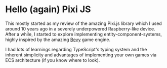 # Hello (again) Pixi JS

This mostly started as my review of the amazing Pixi.js library which I used
around 10 years ago in a severely underpowered Raspberry-like device. After a
while, I started to explore implementing entity-component-systems, highly
inspired by the amazing [Bevy](https://bevyengine.org/) game engine.

I had lots of learnings regarding TypeScript's typing system and the inherent
simplicity and advantages of implementing your own games via ECS architecture
(if you know where to look).
